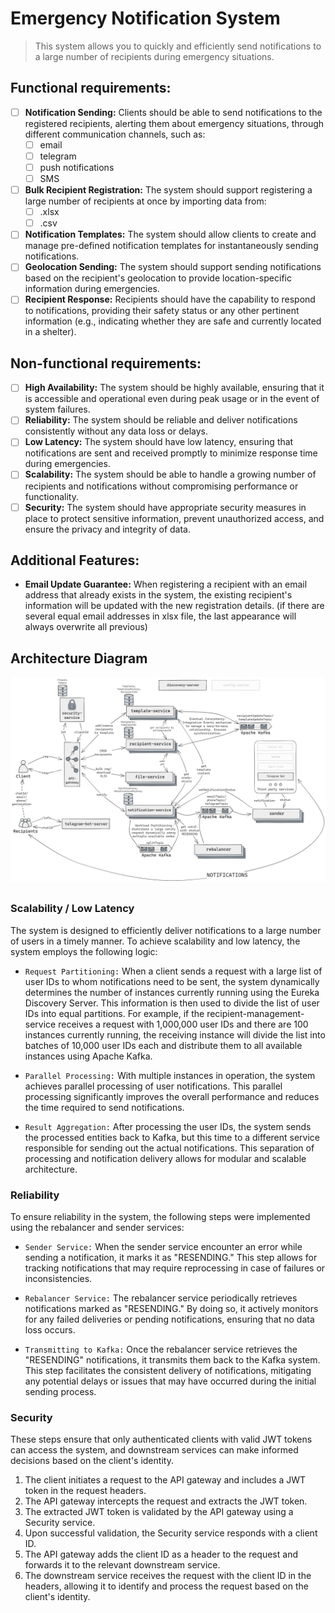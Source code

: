 # Emergency Notification System

> This system allows you to quickly and efficiently send notifications to a large number of recipients during emergency
> situations.

## Functional requirements:

- [ ] **Notification Sending:** Clients should be able to send notifications to the registered recipients, alerting them
  about emergency situations, through different communication channels, such as:
    - [ ] email
    - [ ] telegram
    - [ ] push notifications
    - [ ] SMS
- [ ] **Bulk Recipient Registration:** The system should support registering a large number of recipients at once by
  importing data from:
    - [ ] .xlsx
    - [ ] .csv
- [ ] **Notification Templates:**  The system should allow clients to create and manage pre-defined notification
  templates for instantaneously sending notifications.
- [ ] **Geolocation Sending:** The system should support sending notifications based on the recipient's geolocation to
  provide location-specific information during emergencies.
- [ ] **Recipient Response:** Recipients should have the capability to respond to notifications, providing their safety
  status or any other pertinent information (e.g., indicating whether they are safe and currently located in a shelter).

## Non-functional requirements:

- [ ] **High Availability:** The system should be highly available, ensuring that it is accessible and operational even
  during peak usage or in the event of system failures.
- [ ] **Reliability:** The system should be reliable and deliver notifications consistently without any data loss or
  delays.
- [ ] **Low Latency:** The system should have low latency, ensuring that notifications are sent and received promptly to
  minimize response time during emergencies.
- [ ] **Scalability:** The system should be able to handle a growing number of recipients and notifications without
  compromising performance or functionality.
- [ ] **Security:** The system should have appropriate security measures in place to protect sensitive information,
  prevent unauthorized access, and ensure the privacy and integrity of data.

## Additional Features:

- **Email Update Guarantee:** When registering a recipient with an email address that already exists in the system, the
  existing recipient's information will be updated with the new registration details. (if there are several equal email
  addresses in xlsx file, the last appearance will always overwrite all previous)

##

## Architecture Diagram

![](images/system-design-architecture.png)

##

### Scalability / Low Latency

The system is designed to efficiently deliver notifications to a large number of users in a timely manner. To achieve
scalability and low latency, the system employs the following logic:

- `Request Partitioning:` When a client sends a request with a large list of user IDs to whom notifications need to be
  sent, the system dynamically determines the number of instances currently running using the Eureka Discovery Server.
  This information is then used to divide the list of user IDs into equal partitions. For example, if the
  recipient-management-service receives a request with 1,000,000 user IDs and there are 100 instances currently
  running, the receiving instance will divide the list into batches of 10,000 user IDs each and distribute them to all
  available instances using Apache Kafka.

- `Parallel Processing:` With multiple instances in operation, the system achieves parallel processing of user
  notifications. This parallel processing significantly improves the overall performance and reduces the time required
  to send notifications.

- `Result Aggregation:` After processing the user IDs, the system sends the processed entities back to Kafka, but this
  time to a different service responsible for sending out the actual notifications. This separation of processing and
  notification delivery allows for modular and scalable architecture.

### Reliability

To ensure reliability in the system, the following steps were implemented using the rebalancer and sender services:

- `Sender Service:` When the sender service encounter an error while sending a notification, it marks it as "RESENDING."
  This step allows for tracking notifications that may require reprocessing in case of failures or inconsistencies.

- `Rebalancer Service:` The rebalancer service periodically retrieves notifications marked as "RESENDING." By doing so,
  it actively monitors for any failed deliveries or pending notifications, ensuring that no data loss occurs.

- `Transmitting to Kafka:` Once the rebalancer service retrieves the "RESENDING" notifications, it transmits them back
  to the Kafka system. This step facilitates the consistent delivery of notifications, mitigating any potential delays
  or issues that may have occurred during the initial sending process.

### Security

These steps ensure that only authenticated clients with valid JWT tokens can access the system, and downstream services
can make informed decisions based on the client's identity.

1. The client initiates a request to the API gateway and includes a JWT token in the request headers.
2. The API gateway intercepts the request and extracts the JWT token.
3. The extracted JWT token is validated by the API gateway using a Security service.
4. Upon successful validation, the Security service responds with a client ID.
5. The API gateway adds the client ID as a header to the request and forwards it to the relevant downstream service.
6. The downstream service receives the request with the client ID in the headers, allowing it to identify and process
   the request based on the client's identity.
